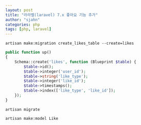 ```yaml
---
layout: post
title: "라라벨(laravel) 7.x 좋아요 기능 추가"
author: "sjahn"
categories: php
tags: [php, laravel]
---
```


`artisan make:migration create_likes_table --create=likes`

```php
public function up()
{
    Schema::create('likes', function (Blueprint $table) {
        $table->id();
        $table->integer('user_id');
        $table->string('like_type');
        $table->integer('like_id');
        $table->timestamps();
        $table->index(['like_type', 'like_id']);
    });
}
```

`artisan migrate`

`artisan make:model Like`